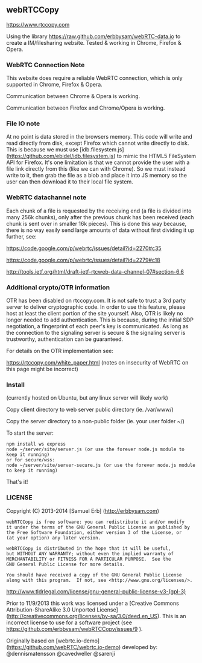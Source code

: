 ## webRTCCopy

https://www.rtccopy.com

Using the library https://raw.github.com/erbbysam/webRTC-data.io to create a IM/filesharing website.
Tested & working in Chrome, Firefox & Opera.

### WebRTC Connection Note
This website does require a reliable WebRTC connection, which is only supported in Chrome, Firefox & Opera.

Communication between Chrome & Opera is working.

Communication between Firefox and Chrome/Opera is working.

### File IO note
At no point is data stored in the browsers memory. This code will write and read directly from disk, except Firefox which cannot write directly to disk.
This is because we must use [idb.filesystem.js] (https://github.com/ebidel/idb.filesystem.js) to mimic the HTML5 FileSystem API for Firefox. It's one limitation is that we cannot provide the user with a file link directly from this (like we can with Chrome). So we must instead write to it, then grab the file as a blob and place it into JS memory so the user can then download it to their local file system.

### WebRTC datachannel note
Each chunk of a file is requested by the receiving end (a file is divided into many 256k chunks), only after the previous chunk has been received (each chunk is sent over in smaller 16k pieces). This is done this way because, there is no way easily send large amounts of data without first dividing it up further, see:

https://code.google.com/p/webrtc/issues/detail?id=2270#c35

https://code.google.com/p/webrtc/issues/detail?id=2279#c18

http://tools.ietf.org/html/draft-ietf-rtcweb-data-channel-07#section-6.6

### Additional crypto/OTR information
OTR has been disabled on rtccopy.com. It is not safe to trust a 3rd party server to deliver cryptographic code. In order to use this feature, please host at least the client portion of the site yourself. Also, OTR is likely no longer needed to add authentication. This is because, during the initial SDP negotiation, a fingerprint of each peer's key is communicated. As long as the connection to the signaling server is secure & the signaling server is trustworthy, authentication can be guaranteed.

For details on the OTR implementation see:

https://rtccopy.com/white_paper.html (notes on insecurity of WebRTC on this page might be incorrect)

### Install
(currently hosted on Ubuntu, but any linux server will likely work)

Copy client directory to web server public directory (ie. /var/www/)

Copy the server directory to a non-public folder (ie. your user folder ~/)

To start the server:
```
npm install ws express
node ~/server/site/server.js (or use the forever node.js module to keep it running)
or for secure/wss: 
node ~/server/site/server-secure.js (or use the forever node.js module to keep it running)
```

That's it!


### LICENSE 
Copyright (C) 2013-2014 [Samuel Erb] (http://erbbysam.com)

    webRTCCopy is free software: you can redistribute it and/or modify
    it under the terms of the GNU General Public License as published by
    the Free Software Foundation, either version 3 of the License, or
    (at your option) any later version.

    webRTCCopy is distributed in the hope that it will be useful,
    but WITHOUT ANY WARRANTY; without even the implied warranty of
    MERCHANTABILITY or FITNESS FOR A PARTICULAR PURPOSE.  See the
    GNU General Public License for more details.

    You should have received a copy of the GNU General Public License
    along with this program.  If not, see <http://www.gnu.org/licenses/>.
    
http://www.tldrlegal.com/license/gnu-general-public-license-v3-(gpl-3)

Prior to 11/9/2013 this work was licensed under a [Creative Commons Attribution-ShareAlike 3.0 Unported License] (http://creativecommons.org/licenses/by-sa/3.0/deed.en_US).
This is an incorrect license to use for a software project (see https://github.com/erbbysam/webRTCCopy/issues/9 ).

Originally based on [webrtc.io-demo] (https://github.com/webRTC/webrtc.io-demo) developed by: @dennismatensson @cavedweller @sarenji

